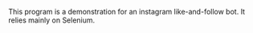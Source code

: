 This program is a demonstration for an instagram like-and-follow bot. It relies mainly on Selenium.
